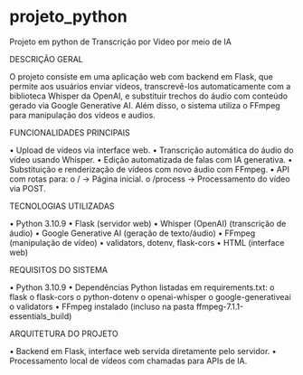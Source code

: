 # projeto_python
Projeto em python de Transcrição por Video por meio de IA


DESCRIÇÃO GERAL

O projeto consiste em uma aplicação web com backend em Flask, que permite aos usuários enviar vídeos, transcrevê-los automaticamente com a biblioteca Whisper da OpenAI, e substituir trechos do áudio com conteúdo gerado via Google Generative AI.
Além disso, o sistema utiliza o FFmpeg para manipulação dos vídeos e audios.



FUNCIONALIDADES PRINCIPAIS

•	Upload de vídeos via interface web.
•	Transcrição automática do áudio do vídeo usando Whisper.
•	Edição automatizada de falas com IA generativa.
•	Substituição e renderização de vídeos com novo áudio com FFmpeg.
•	API com rotas para:
o	/ → Página inicial.
o	/process → Processamento do vídeo via POST.



TECNOLOGIAS UTILIZADAS

•	Python 3.10.9
•	Flask (servidor web)
•	Whisper (OpenAI) (transcrição de áudio)
•	Google Generative AI (geração de texto/áudio)
•	FFmpeg (manipulação de vídeo)
•	validators, dotenv, flask-cors
•	HTML (interface web)



REQUISITOS DO SISTEMA

•	Python 3.10.9
•	Dependências Python listadas em requirements.txt:
o	flask
o	flask-cors
o	python-dotenv
o	openai-whisper
o	google-generativeai
o	validators
•	FFmpeg instalado (incluso na pasta ffmpeg-7.1.1-essentials_build)



ARQUITETURA DO PROJETO

•	Backend em Flask, interface web servida diretamente pelo servidor.
•	Processamento local de vídeos com chamadas para APIs de IA.

